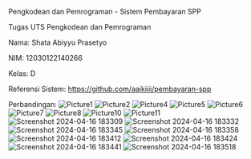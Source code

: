 Pengkodean dan Pemrograman - Sistem Pembayaran SPP

Tugas UTS Pengkodean dan Pemrograman

Nama: Shata Abiyyu Prasetyo

NIM: 12030122140266

Kelas: D

Referensi Sistem: https://github.com/aaikiiii/pembayaran-spp

Perbandingan:
![Picture1](https://github.com/ShataAbiyyuPrasetyo/PengkodeanDanPemrograman-Sistem-Pembayaran-SPP/assets/167191583/609d8bec-0254-4cb0-9df3-0510c4f1381e)
![Picture2](https://github.com/ShataAbiyyuPrasetyo/PengkodeanDanPemrograman-Sistem-Pembayaran-SPP/assets/167191583/ca436cfa-1801-4e3c-a64a-2601f410b4be)
![Picture4](https://github.com/ShataAbiyyuPrasetyo/PengkodeanDanPemrograman-Sistem-Pembayaran-SPP/assets/167191583/f9680aef-df95-45f8-8cab-7a3db334cbb6)
![Picture5](https://github.com/ShataAbiyyuPrasetyo/PengkodeanDanPemrograman-Sistem-Pembayaran-SPP/assets/167191583/3f1f81da-259b-4eba-8ea5-63dca64d9fb8)
![Picture6](https://github.com/ShataAbiyyuPrasetyo/PengkodeanDanPemrograman-Sistem-Pembayaran-SPP/assets/167191583/1b9c5f1d-e71a-470a-90e7-f439ed02a71e)
![Picture7](https://github.com/ShataAbiyyuPrasetyo/PengkodeanDanPemrograman-Sistem-Pembayaran-SPP/assets/167191583/b72cc55a-3dcb-447c-bd14-c0bb72092ba3)
![Picture8](https://github.com/ShataAbiyyuPrasetyo/PengkodeanDanPemrograman-Sistem-Pembayaran-SPP/assets/167191583/b7d1746f-b8f2-4289-b038-fb85988ff206)
![Picture10](https://github.com/ShataAbiyyuPrasetyo/PengkodeanDanPemrograman-Sistem-Pembayaran-SPP/assets/167191583/cc110364-1282-4016-b1cf-a46a25eabe8b)
![Picture11](https://github.com/ShataAbiyyuPrasetyo/PengkodeanDanPemrograman-Sistem-Pembayaran-SPP/assets/167191583/8d5b85bd-9f1c-4ad8-b950-0c668d8135e3)
![Screenshot 2024-04-16 183309](https://github.com/ShataAbiyyuPrasetyo/PengkodeanDanPemrograman-Sistem-Pembayaran-SPP/assets/167191583/e4d43cd9-1ea9-4ca7-a6e4-deacc1e33b15)
![Screenshot 2024-04-16 183332](https://github.com/ShataAbiyyuPrasetyo/PengkodeanDanPemrograman-Sistem-Pembayaran-SPP/assets/167191583/e76ee1f4-b2ff-42ac-b580-08de517b4eae)
![Screenshot 2024-04-16 183345](https://github.com/ShataAbiyyuPrasetyo/PengkodeanDanPemrograman-Sistem-Pembayaran-SPP/assets/167191583/59b812c7-dc3d-42ba-8354-f718077f2445)
![Screenshot 2024-04-16 183358](https://github.com/ShataAbiyyuPrasetyo/PengkodeanDanPemrograman-Sistem-Pembayaran-SPP/assets/167191583/d0ae4da6-8082-4aa2-8717-3e4a1887cb5f)
![Screenshot 2024-04-16 183412](https://github.com/ShataAbiyyuPrasetyo/PengkodeanDanPemrograman-Sistem-Pembayaran-SPP/assets/167191583/22b8f79e-6ac3-4048-b642-ded37b6c237c)
![Screenshot 2024-04-16 183424](https://github.com/ShataAbiyyuPrasetyo/PengkodeanDanPemrograman-Sistem-Pembayaran-SPP/assets/167191583/8cd9ccd3-8808-4b33-9d82-89b5c4f692a9)
![Screenshot 2024-04-16 183441](https://github.com/ShataAbiyyuPrasetyo/PengkodeanDanPemrograman-Sistem-Pembayaran-SPP/assets/167191583/012e9f40-0e9c-4b42-8010-c024f915ee69)
![Screenshot 2024-04-16 183518](https://github.com/ShataAbiyyuPrasetyo/PengkodeanDanPemrograman-Sistem-Pembayaran-SPP/assets/167191583/49fc0666-97cd-4bde-9340-bfe8b51cb32c)

